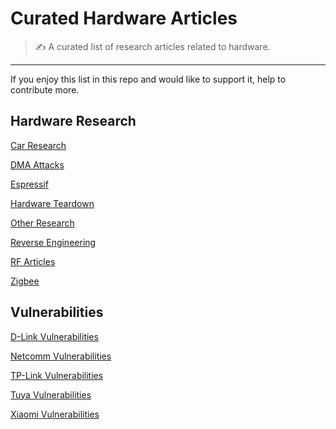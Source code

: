 # Curated Hardware Articles

> ✍️ A curated list of research articles related to hardware.
---

If you enjoy this list in this repo and would like to support it, help to contribute more.


## Hardware Research

[Car Research](./Car-Research.md)

[DMA Attacks](./DMA-Attacks.md)

[Espressif](./Espressif.md)

[Hardware Teardown](./Hardware-Teardown.md)

[Other Research](./Other-Research.md)

[Reverse Engineering](./Reverse-Engineering.md)

[RF Articles](./RF%20Articles.md)

[Zigbee](./Zigbee.md)


## Vulnerabilities

[D-Link Vulnerabilities](./D-Link%20Vulnerabilities.md)

[Netcomm Vulnerabilities](./Netcomm-Vulnerabilities.md)

[TP-Link Vulnerabilities](./TP-Link%20Vulnerabilities.md)

[Tuya Vulnerabilities](./Tuya%20Vulnerabilities.md)

[Xiaomi Vulnerabilities](./Xiaomi%20Vulnerabilities.md)
